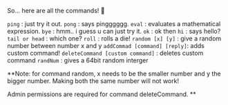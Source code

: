 So... here are all the commands! 🙂️


` ping `       :    just try it out.
` pong `       :    says pingggggg.
` eval `       :    evaluates a mathematical expression.
` bye `        :    hmm.. i guess u can just try it.
` ok `         :    ok then
` hi `         :    says hello?
`tail or head` :    which one?
`roll`         :    rolls a die!
`random [x] [y]` : give a random number between number x and y 
`addCommad [command] [reply]`: adds custom command!
`deleteCommand [custom command]` : deletes custom command
`randNum`     : gives a 64bit random interger

**Note: for command random, x needs to be the smaller number and y the bigger number.
Making both the same number will not work!

Admin permissions are required for command deleteCommand.
**


